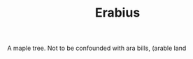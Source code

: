 ---
title: Erabius
letter: E
permalink: "/definitions/bld-erabius.html"
body: A maple tree. Not to be confounded with ara bills, (arable land
published_at: '2018-07-07'
source: Black's Law Dictionary 2nd Ed (1910)
layout: post
---